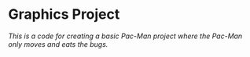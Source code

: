 # Graphics Project

*This is a code for creating a basic Pac-Man project where the Pac-Man only moves and eats the bugs.*
